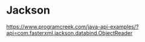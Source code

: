 # Jackson

https://www.programcreek.com/java-api-examples/?api=com.fasterxml.jackson.databind.ObjectReader
